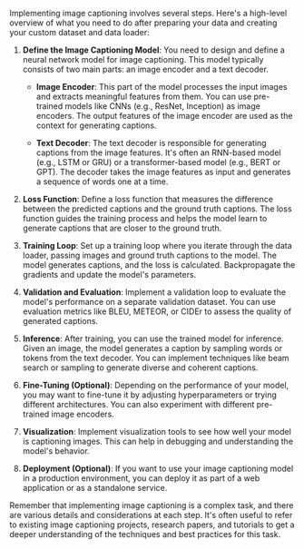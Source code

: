 Implementing image captioning involves several steps. Here's a high-level overview of what you need to do after preparing your data and creating your custom dataset and data loader:

1. **Define the Image Captioning Model**: You need to design and define a neural network model for image captioning. This model typically consists of two main parts: an image encoder and a text decoder.

    - **Image Encoder**: This part of the model processes the input images and extracts meaningful features from them. You can use pre-trained models like CNNs (e.g., ResNet, Inception) as image encoders. The output features of the image encoder are used as the context for generating captions.

    - **Text Decoder**: The text decoder is responsible for generating captions from the image features. It's often an RNN-based model (e.g., LSTM or GRU) or a transformer-based model (e.g., BERT or GPT). The decoder takes the image features as input and generates a sequence of words one at a time.

2. **Loss Function**: Define a loss function that measures the difference between the predicted captions and the ground truth captions. The loss function guides the training process and helps the model learn to generate captions that are closer to the ground truth.

3. **Training Loop**: Set up a training loop where you iterate through the data loader, passing images and ground truth captions to the model. The model generates captions, and the loss is calculated. Backpropagate the gradients and update the model's parameters.

4. **Validation and Evaluation**: Implement a validation loop to evaluate the model's performance on a separate validation dataset. You can use evaluation metrics like BLEU, METEOR, or CIDEr to assess the quality of generated captions.

5. **Inference**: After training, you can use the trained model for inference. Given an image, the model generates a caption by sampling words or tokens from the text decoder. You can implement techniques like beam search or sampling to generate diverse and coherent captions.

6. **Fine-Tuning (Optional)**: Depending on the performance of your model, you may want to fine-tune it by adjusting hyperparameters or trying different architectures. You can also experiment with different pre-trained image encoders.

7. **Visualization**: Implement visualization tools to see how well your model is captioning images. This can help in debugging and understanding the model's behavior.

8. **Deployment (Optional)**: If you want to use your image captioning model in a production environment, you can deploy it as part of a web application or as a standalone service.

Remember that implementing image captioning is a complex task, and there are various details and considerations at each step. It's often useful to refer to existing image captioning projects, research papers, and tutorials to get a deeper understanding of the techniques and best practices for this task.